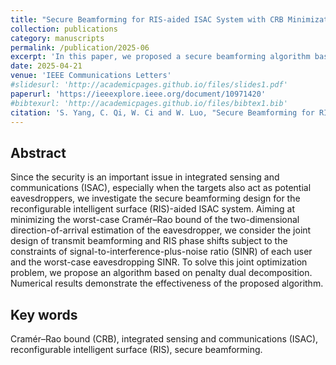 ```yaml
---
title: "Secure Beamforming for RIS-aided ISAC System with CRB Minimization"
collection: publications
category: manuscripts
permalink: /publication/2025-06
excerpt: 'In this paper, we proposed a secure beamforming algorithm based on penalty dual decomposition in RIS-aided ISAC system.'
date: 2025-04-21
venue: 'IEEE Communications Letters'
#slidesurl: 'http://academicpages.github.io/files/slides1.pdf'
paperurl: 'https://ieeexplore.ieee.org/document/10971420'
#bibtexurl: 'http://academicpages.github.io/files/bibtex1.bib'
citation: 'S. Yang, C. Qi, W. Ci and W. Luo, "Secure Beamforming for RIS-Aided ISAC System With CRB Minimization," IEEE Commun. Lett., vol. 29, no. 6, pp. 1390-1394, Jun. 2025.'
---
```


## Abstract
Since the security is an important issue in integrated sensing and communications (ISAC), especially when the targets also act as potential eavesdroppers, we investigate the secure beamforming design for the reconfigurable intelligent surface (RIS)-aided ISAC system. Aiming at minimizing the worst-case Cramér–Rao bound of the two-dimensional direction-of-arrival estimation of the eavesdropper, we consider the joint design of transmit beamforming and RIS phase shifts subject to the constraints of signal-to-interference-plus-noise ratio (SINR) of each user and the worst-case eavesdropping SINR. To solve this joint optimization problem, we propose an algorithm based on penalty dual decomposition. Numerical results demonstrate the effectiveness of the proposed algorithm.

## Key words

Cramér–Rao bound (CRB), integrated sensing and communications (ISAC), reconfigurable intelligent surface (RIS), secure beamforming.



